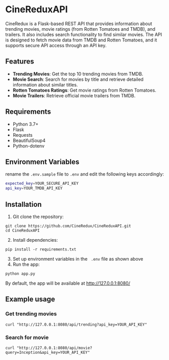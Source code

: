 # CineReduxAPI
CineRedux is a Flask-based REST API that provides information about trending movies, movie ratings (from Rotten Tomatoes and TMDB), and trailers. It also includes search functionality to find similar movies. The API is designed to fetch movie data from TMDB and Rotten Tomatoes, and it supports secure API access through an API key.

## Features

- **Trending Movies**: Get the top 10 trending movies from TMDB.
- **Movie Search**: Search for movies by title and retrieve detailed information about similar titles.
- **Rotten Tomatoes Ratings**: Get movie ratings from Rotten Tomatoes.
- **Movie Trailers**: Retrieve official movie trailers from TMDB.

## Requirements

- Python 3.7+
- Flask
- Requests
- BeautifulSoup4
- Python-dotenv

## Environment Variables

rename the `.env.sample` file to `.env` and edit the following keys accordingly:

```bash
expected_key=YOUR_SECURE_API_KEY
api_key=YOUR_TMDB_API_KEY
```
## Installation
1. Git clone the repository:</br> 
```
git clone https://github.com/CineRedux/CineReduxAPI.git
cd CineReduxAPI
```
2. Install dependencies: </br> 
```
pip install -r requirements.txt
```
3. Set up environment variables in the ``` .env``` file as shown above
4. Run the app: </br>
```
python app.py
```
By default, the app will be available at http://127.0.0.1:8080/

## Example usage
### Get trending movies
```
curl "http://127.0.0.1:8080/api/trending?api_key=YOUR_API_KEY"
```
### Search for movie
```
curl "http://127.0.0.1:8080/api/movie?query=Inception&api_key=YOUR_API_KEY"
```
